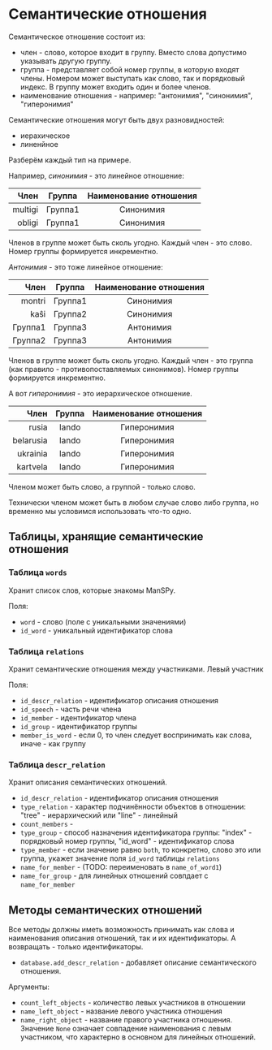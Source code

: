 # Семантические отношения

Семантическое отношение состоит из:
- член - слово, которое входит в группу. Вместо слова допустимо указывать другую группу.
- группа - представляет собой номер группы, в которую входят члены. Номером может выступать как слово, так и порядковый индекс. В группу может входить один и более членов.
- наименование отношения - например: "антонимия", "синонимия", "гиперонимия"

Семантические отношения могут быть двух разновидностей:
- иерахическое
- линенйное

Разберём каждый тип на примере.

Например, *синонимия* - это линейное отношение:

| Член | Группа | Наименование отношения | 
|-----:|:----:|:------:| 
| multigi | Группа1 | Синонимия
| obligi  | Группа1 | Синонимия

Членов в группе может быть сколь угодно. Каждый член - это слово. Номер группы формируется инкрементно.

*Антонимия* - это тоже линейное отношение: 

| Член | Группа | Наименование отношения | 
|-----:|:----:|:------:| 
| montri | Группа1 | Синонимия
| kaŝi  | Группа2 | Синонимия
| Группа1 | Группа3 | Антонимия
| Группа2  | Группа3 | Антонимия

Членов в группе может быть сколь угодно. Каждый член - это группа (как правило - противопоставляемых синонимов). Номер группы формируется инкрементно.

А вот *гиперонимия* - это иерархическое отношение.

| Член | Группа | Наименование отношения | 
|-----:|:----:|:------:| 
| rusia | lando | Гиперонимия
| belarusia  | lando | Гиперонимия
| ukrainia | lando | Гиперонимия
| kartvela  | lando | Гиперонимия

Членом может быть слово, а группой - только слово.

Технически членом может быть в любом случае слово либо группа, но временно мы условимся использовать что-то одно.

## Таблицы, хранящие семантические отношения

### Таблица `words`

Хранит список слов, которые знакомы ManSPy.

Поля:
- `word` - слово (поле с уникальными значениями)
- `id_word` - уникальный идентификатор слова

### Таблица `relations`

Хранит семантические отношения между участниками. Левый участник

Поля:
- `id_descr_relation` - идентификатор описания отношения
- `id_speech` - часть речи члена
- `id_member` - идентификатор члена
- `id_group` - идентификатор группы
- `member_is_word` - если 0, то член следует воспринимать как слова, иначе - как группу

### Таблица `descr_relation`

Хранит описания семантических отношений.

- `id_descr_relation` - идентификатор описания отношения
- `type_relation` - характер подчинённости объектов в отношении: "tree" - иерархический или "line" - линейный
- `count_members` -
- `type_group` - способ назначения идентификатора группы: "index" - порядковый номер группы, "id_word" - идентификатор слова
- `type_member` - если значение равно `both`, то конкретно, слово это или группа, укажет значение поля `id_word` таблицы `relations`
- `name_for_member` - (TODO: переименовать в `name_of_word1`)
- `name_for_group` - для линейных отношений совпдает с `name_for_member`

## Методы семантических отношений

Все методы должны иметь возможность принимать как слова и наименования описания отношений, так и их идентификаторы.
А возвращать - только идентификаторы.

- `database.add_descr_relation` - добавляет описание семантического отношения.

Аргументы:
- `count_left_objects` - количество левых участников в отношении
- `name_left_object` - название левого участника отношения
- `name_right_object` - название правого участника отношения. Значение `None` означает совпадение наименования с левым участником, что характерно в основном для линейных отношений.